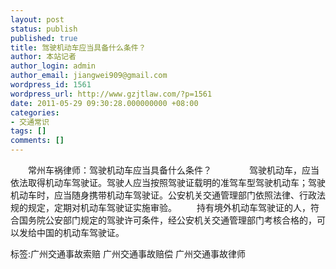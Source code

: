```yaml
---
layout: post
status: publish
published: true
title: 驾驶机动车应当具备什么条件？
author: 本站记者
author_login: admin
author_email: jiangwei909@gmail.com
wordpress_id: 1561
wordpress_url: http://www.gzjtlaw.com/?p=1561
date: 2011-05-29 09:30:28.000000000 +08:00
categories:
- 交通常识
tags: []
comments: []
---
```

　　常州车祸律师：驾驶机动车应当具备什么条件？ 　　　　驾驶机动车，应当依法取得机动车驾驶证。驾驶人应当按照驾驶证载明的准驾车型驾驶机动车；驾驶机动车时，应当随身携带机动车驾驶证。公安机关交通管理部门依照法律、行政法规的规定，定期对机动车驾驶证实施审验。 　　持有境外机动车驾驶证的人，符合国务院公安部门规定的驾驶许可条件，经公安机关交通管理部门考核合格的，可以发给中国的机动车驾驶证。 标签:广州交通事故索赔 广州交通事故赔偿 广州交通事故律师
